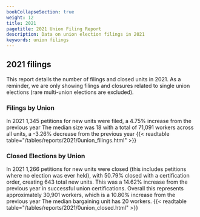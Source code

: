 ```yaml
---
bookCollapseSection: true
weight: 12
title: 2021
pagetitle: 2021 Union Filing Report
description: Data on union election filings in 2021
keywords: union filings
---
```


## 2021 filings

This report details the number of filings and closed units in 2021. As a reminder, we are only showing filings and closures related to single union elections (rare multi-union elections are excluded).

### Filings by Union
In 2021 1,345 petitions for new units were filed, a 4.75% increase from the previous year The median size was 18 with a total of 71,091 workers across all units, a -3.26% decrease from the previous year
{{< readtable table="/tables/reports/2021/0union_filings.html" >}}

### Closed Elections by Union
In 2021 1,266 petitions for new units were closed (this includes petitions where no election was ever held), with 50.79% closed with a certification order, creating 643 total new units. This was a 14.62% increase from the previous year in successful union certifications. Overall this represents approximately 30,901 workers, which is a 10.80% increase from the previous year The median bargaining unit has 20 workers.
{{< readtable table="/tables/reports/2021/0union_closed.html" >}}
